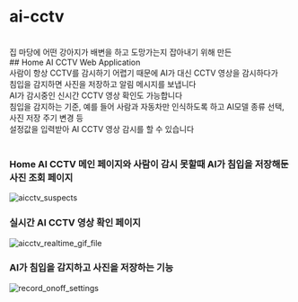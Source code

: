 # ai-cctv
<br>
집 마당에 어떤 강아지가 배변을 하고 도망가는지 잡아내기 위해 만든  
<br>
## Home AI CCTV Web Application  
<br>
사람이 항상 CCTV를 감시하기 어렵기 때문에 AI가 대신 CCTV 영상을 감시하다가  
<br>
침입을 감지하면 사진을 저장하고 알림 메시지를 보냅니다  
<br>
AI가 감시중인 신시간 CCTV 영상 확인도 가능합니다  
<br>
침입을 감지하는 기준, 예를 들어 사람과 자동차만 인식하도록 하고 AI모델 종류 선택, 사진 저장 주기 변경 등  
<br>
설정값을 입력받아 AI CCTV 영상 감시를 할 수 있습니다  
<br>
<br>

### Home AI CCTV 메인 페이지와 사람이 감시 못할때 AI가 침입을 저장해둔 사진 조회 페이지

![aicctv_suspects](https://github.com/Kyle719/ai-cctv/assets/64996393/ef240bb3-a101-4400-acad-f031b531bc43)


### 실시간 AI CCTV 영상 확인 페이지

![aicctv_realtime_gif_file](https://github.com/Kyle719/ai-cctv/assets/64996393/37ebd858-f905-46d0-939f-a0f4a3053e6f)


### AI가 침입을 감지하고 사진을 저장하는 기능

![record_onoff_settings](https://github.com/Kyle719/ai-cctv/assets/64996393/e488e9a9-3fb8-4cb1-ab64-0a75d7d148bd)




